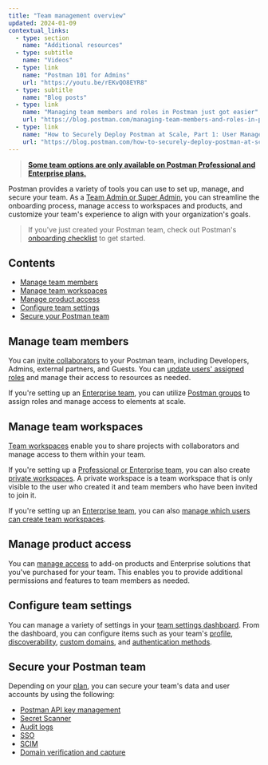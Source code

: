 ```yaml
---
title: "Team management overview"
updated: 2024-01-09 
contextual_links:
  - type: section
    name: "Additional resources"
  - type: subtitle
    name: "Videos"
  - type: link
    name: "Postman 101 for Admins"
    url: "https://youtu.be/rEKvQO8EYR8"
  - type: subtitle
    name: "Blog posts"
  - type: link
    name: "Managing team members and roles in Postman just got easier"
    url: "https://blog.postman.com/managing-team-members-and-roles-in-postman-just-got-easier/"
  - type: link
    name: "How to Securely Deploy Postman at Scale, Part 1: User Management"
    url: "https://blog.postman.com/how-to-securely-deploy-postman-at-scale-user-management/"
---
```


> **[Some team options are only available on Postman Professional and Enterprise plans.](https://www.postman.com/pricing)**

Postman provides a variety of tools you can use to set up, manage, and secure your team. As a [Team Admin or Super Admin](/docs/collaborating-in-postman/roles-and-permissions/#team-roles), you can streamline the onboarding process, manage access to workspaces and products, and customize your team's experience to align with your organization's goals.

> If you've just created your Postman team, check out Postman's [onboarding checklist](/docs/administration/onboarding-checklist/) to get started.

## Contents

* [Manage team members](#manage-team-members)
* [Manage team workspaces](#manage-team-workspaces)
* [Manage product access](#manage-product-access)
* [Configure team settings](#configure-team-settings)
* [Secure your Postman team](#secure-your-postman-team)

## Manage team members

You can [invite collaborators](/docs/administration/managing-your-team/manage-team-members/#inviting-users) to your Postman team, including Developers, Admins, external partners, and Guests. You can [update users' assigned roles](/docs/administration/managing-your-team/manage-team-members/#managing-team-roles) and manage their access to resources as needed.

If you're setting up an [Enterprise team](https://www.postman.com/pricing/), you can utilize [Postman groups](https://learning.postman.com/docs/collaborating-in-postman/user-groups/) to assign roles and manage access to elements at scale.

## Manage team workspaces

[Team workspaces](/docs/collaborating-in-postman/using-workspaces/creating-workspaces/) enable you to share projects with collaborators and manage access to them within your team.

If you're setting up a [Professional or Enterprise team](https://www.postman.com/pricing/), you can also create [private workspaces](/docs/collaborating-in-postman/working-with-your-team/collaborating-in-team-workspaces/). A private workspace is a team workspace that is only visible to the user who created it and team members who have been invited to join it.

If you're setting up an [Enterprise team](https://www.postman.com/pricing/), you can also [manage which users can create team workspaces](/docs/administration/managing-your-team/manage-team-workspaces/).

## Manage product access

You can [manage access](/docs/administration/managing-your-team/manage-team-product-access/) to add-on products and Enterprise solutions that you've purchased for your team. This enables you to provide additional permissions and features to team members as needed.

## Configure team settings

You can manage a variety of settings in your [team settings dashboard](/docs/administration/managing-your-team/team-settings/#accessing-team-settings). From the dashboard, you can configure items such as your team's [profile](/docs/administration/managing-your-team/team-settings/#managing-your-team-profile), [discoverability](/docs/administration/managing-your-team/team-settings/#making-your-team-discoverable), [custom domains](/docs/administration/managing-your-team/team-settings/#adding-custom-domains), and [authentication methods](/docs/administration/managing-your-team/team-settings/#editing-authentication-methods).

## Secure your Postman team

Depending on your [plan](https://www.postman.com/pricing), you can secure your team's data and user accounts by using the following:

* [Postman API key management](/docs/administration/managing-your-team/managing-api-keys/)
* [Secret Scanner](/docs/administration/managing-your-team/secret-scanner/)
* [Audit logs](/docs/administration/managing-your-team/audit-logs/)
* [SSO](/docs/administration/sso/intro-sso/)
* [SCIM](/docs/administration/scim-provisioning/scim-provisioning-overview/)
* [Domain verification and capture](/docs/administration/domain-verification-and-capture/domain-capture-overview/)
